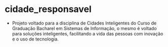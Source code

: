 # cidade_responsavel
- Projeto voltado para a disciplina de Cidades Inteligentes do Curso de Graduação Bacharel em Sistemas de Informação, o mesmo é voltado para soluções inteligentes, facilitando a vida das pessoas com inovação e o uso de tecnologia.
